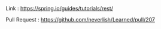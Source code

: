 Link : https://spring.io/guides/tutorials/rest/

Pull Request : https://github.com/neverlish/Learned/pull/207